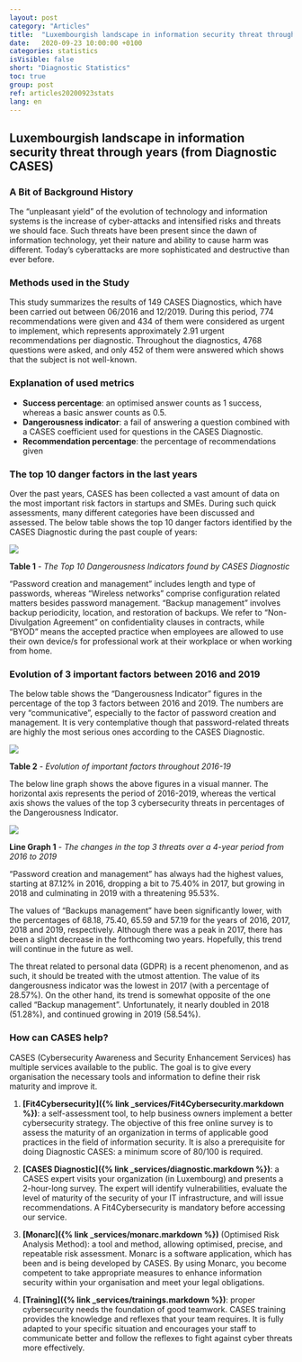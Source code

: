 ```yaml
---
layout: post
category: "Articles"
title:  "Luxembourgish landscape in information security threat through years"
date:   2020-09-23 10:00:00 +0100
categories: statistics
isVisible: false
short: "Diagnostic Statistics"
toc: true
group: post
ref: articles20200923stats
lang: en
---
```


## Luxembourgish landscape in information security threat through years (from Diagnostic CASES)

### A Bit of Background History

The “unpleasant yield” of the evolution of technology and information systems is the increase of cyber-attacks and intensified risks and threats we should face. Such threats have been present since the dawn of information technology, yet their nature and ability to cause harm was different. Today’s cyberattacks are more sophisticated and destructive than ever before.

### Methods used in the Study

This study summarizes the results of 149 CASES Diagnostics, which have been carried out between 06/2016 and 12/2019. During this period, 774 recommendations were given and 434 of them were considered as urgent to implement, which represents approximately 2.91 urgent recommendations per diagnostic. Throughout the diagnostics, 4768 questions were asked, and only 452 of them were answered which shows that the subject is not well-known.

### Explanation of used metrics

* __Success percentage__: 	an optimised answer counts as 1 success, whereas a basic answer counts as 0.5.
* __Dangerousness indicator__: 	a fail of answering a question combined with a CASES coefficient used for questions in the CASES Diagnostic.
* __Recommendation percentage__: the percentage of recommendations given

### The top 10 danger factors in the last years

Over the past years, CASES has been collected a vast amount of data on the most important risk factors in startups and SMEs. During such quick assessments, many different categories have been discussed and assessed. The below table shows the top 10 danger factors identified by the CASES Diagnostic during the past couple of years:

<img src="{% link assets/img/2020/TabDiagnosticStats.emf %}" style="max-width: 100%;" />
			
**Table 1** - *The Top 10 Dangerousness Indicators found by CASES Diagnostic*

“Password creation and management” includes length and type of passwords, whereas “Wireless networks” comprise configuration related matters besides password management. “Backup management” involves backup periodicity, location, and restoration of backups. We refer to “Non-Divulgation Agreement” on confidentiality clauses in contracts, while “BYOD” means the accepted practice when employees are allowed to use their own device/s for professional work at their workplace or when working from home.

### Evolution of 3 important factors between 2016 and 2019

The below table shows the “Dangerousness Indicator” figures in the percentage of the top 3 factors between 2016 and 2019. The numbers are very “communicative”, especially to the factor of password creation and management. It is very contemplative though that password-related threats are highly the most serious ones according to the CASES Diagnostic.

<img src="{% link assets/img/2020/TabDiagnosticStats_2.emf %}" style="max-width: 100%;" />

**Table 2** - *Evolution of important factors throughout 2016-19*

The below line graph shows the above figures in a visual manner. The horizontal axis represents the period of 2016-2019, whereas the vertical axis shows the values of the top 3 cybersecurity threats in percentages of the Dangerousness Indicator. 

<img src="{% link assets/img/2020/GraphDiagnosticStats.emf %}" style="max-width: 100%;" />

**Line Graph 1** - *The changes in the top 3 threats over a 4-year period from 2016 to 2019*

“Password creation and management” has always had the highest values, starting at 87.12% in 2016, dropping a bit to 75.40% in 2017, but growing in 2018 and culminating in 2019 with a threatening 95.53%.

The values of “Backups management” have been significantly lower, with the percentages of 68.18, 75.40, 65.59 and 57.19 for the years of 2016, 2017, 2018 and 2019, respectively. Although there was a peak in 2017, there has been a slight decrease in the forthcoming two years. Hopefully, this trend will continue in the future as well.

The threat related to personal data (GDPR) is a recent phenomenon, and as such, it should be treated with the utmost attention. The value of its dangerousness indicator was the lowest in 2017 (with a percentage of 28.57%). On the other hand, its trend is somewhat opposite of the one called “Backup management”. Unfortunately, it nearly doubled in 2018 (51.28%), and continued growing in 2019 (58.54%).

### How can CASES help?

CASES (Cybersecurity Awareness and Security Enhancement Services) has multiple services available to the public. The goal is to give every organisation the necessary tools and information to define their risk maturity and improve it.

1.	**[Fit4Cybersecurity]({% link _services/Fit4Cybersecurity.markdown %})**: a self-assessment tool, to help business owners implement a better cybersecurity strategy. The objective of this free online survey is to assess the maturity of an organization in terms of applicable good practices in the field of information security. It is also a prerequisite for doing Diagnostic CASES: a minimum score of 80/100 is required.

2.	**[CASES Diagnostic]({% link _services/diagnostic.markdown %})**: a CASES expert visits your organization (in Luxembourg) and presents a 2-hour-long survey. The expert will identify vulnerabilities, evaluate the level of maturity of the security of your IT infrastructure, and will issue recommendations. A Fit4Cybersecurity is mandatory before accessing our service.

3.	**[Monarc]({% link _services/monarc.markdown %})** (Optimised Risk Analysis Method): a tool and method, allowing optimised, precise, and repeatable risk assessment. Monarc is a software application, which has been and is being developed by CASES. By using Monarc, you become competent to take appropriate measures to enhance information security within your organisation and meet your legal obligations.

4.	**[Training]({% link _services/trainings.markdown %})**: proper cybersecurity needs the foundation of good teamwork. CASES training provides the knowledge and reflexes that your team requires. It is fully adapted to your specific situation and encourages your staff to communicate better and follow the reflexes to fight against cyber threats more effectively.

